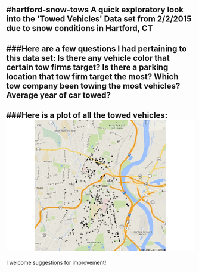 #hartford-snow-tows
A quick exploratory look into the 'Towed Vehicles' Data set from 2/2/2015 due to snow conditions in Hartford, CT
--
###Here are a few questions I had pertaining to this data set:
Is there any vehicle color that certain tow firms target?
Is there a parking location that tow firm target the most?
Which tow company been towing the most vehicles?
Average year of car towed?
--
###Here is a plot of all the towed vehicles:
![alt tag](https://github.com/jasdumas/hartford-snow-tows/blob/master/Rplot01.jpeg)
--
I welcome suggestions for improvement!

